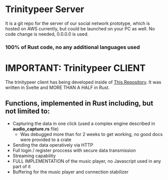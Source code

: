 # Trinitypeer Server

It is a git repo for the server of our social network prototype, which is hosted on AWS currently, but could be launched on your PC as well. No code change is needed, 0.0.0.0 is used.

### 100% of Rust code, no any additional languages used 

# IMPORTANT: Trinitypeer CLIENT

The trinitypeer client has being developed inside of [This Repository](https://github.com/linearrain/trinitypeer-clientside). It was written in Svelte and MORE THAN A HALF in Rust. 

## Functions, implemented in Rust including, but not limited to:

- Capturing the data in one click (used a complex engine described in **audio_capture.rs** file)
    - Was debugged more than for 2 weeks to get working, no good docs were provided to a crate
- Sending the data operatively via HTTP
- Full login / register proccess with secure data transmission
- Streaming capability
- FULL IMPLEMENTATION of the music player, no Javascript used in any part of it
- Buffering for the music player and connection stabilizer

